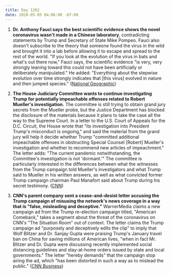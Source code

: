 ```yaml
---
title: Day 1202
date: 2020-05-05 04:06:00 -07:00
---
```


1. **Dr. Anthony Fauci says the best scientific evidence shows the novel coronavirus wasn't made in a Chinese laboratory**, contradicting statements by Trump and Secretary of State Mike Pompeo. Fauci also doesn't subscribe to the theory that someone found the virus in the wild and brought it into a lab before allowing it to escape and spread to the rest of the world. "If you look at the evolution of the virus in bats and what's out there now," Fauci says, the scientific evidence "is very, very strongly leaning toward this could not have been artificially or deliberately manipulated." He added: "Everything about the stepwise evolution over time strongly indicates that \[this virus\] evolved in nature and then jumped species." ([National Geographic](https://www.nationalgeographic.com/science/2020/05/anthony-fauci-no-scientific-evidence-the-coronavirus-was-made-in-a-chinese-lab-cvd/))

2. **The House Judiciary Committee wants to continue investigating Trump for potentially impeachable offenses related to Robert Mueller's investigation.** The committee is still trying to obtain grand jury secrets from the Mueller probe, but the Justice Department has blocked the disclosure of the materials because it plans to take the case all the way to the Supreme Court. In a letter to the U.S. Court of Appeals for the D.C. Circuit, the House wrote that "its investigation into President Trump's misconduct is ongoing," and said the material from the grand jury will help it decide whether Trump "committed additional impeachable offenses in obstructing Special Counsel \[Robert\] Mueller's investigation and whether to recommend new articles of impeachment." The letter adds: "The current pandemic notwithstanding, the Committee's investigation is not 'dormant.'" The committee is particularly interested in the differences between what the witnesses from the Trump campaign told Mueller's investigators and what Trump said to Mueller in his written answers, as well as what convicted former Trump campaign chairman Paul Manafort said about Trump during his secret testimony. ([CNN](https://www.cnn.com/2020/04/29/politics/mueller-grand-jury-house-impeachable/index.html))

3. **CNN's parent company sent a cease-and-desist letter accusing the Trump campaign of misusing the network's news coverage in a way that is "false, misleading and deceptive."** WarnerMedia claims a new campaign ad from the Trump re-election campaign titled, "American Comeback," takes a segment about the threat of the coronavirus on CNN's "The Situation Room" out of context. The letter claims the Trump campaign ad "purposely and deceptively edits the clip" to imply that Wolf Blitzer and Dr. Sanjay Gupta were praising Trump's January travel ban on China for saving millions of American lives, "when in fact Mr. Blitzer and Dr. Gupta were discussing recently implemented social distancing guidelines and stay-at-home orders issued by state and local governments." The letter "hereby demands" that the campaign stop airing the ad, which "has been distorted in such a way as to mislead the public." ([CNN Business](https://www.cnn.com/2020/05/04/media/trump-campaign-ad-cease-and-desist/index.html))